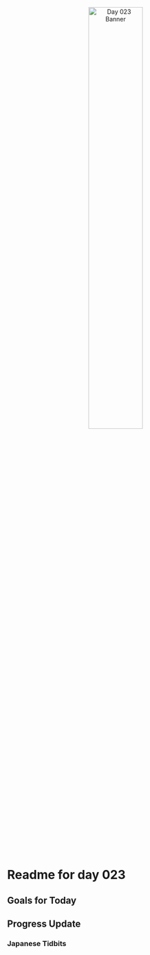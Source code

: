 <div align="center">
 <img src="../Images/image_023.jpg" alt="Day 023 Banner" width="50%">
</div>

# Readme for day 023

## Goals for Today

## Progress Update

### Japanese Tidbits

